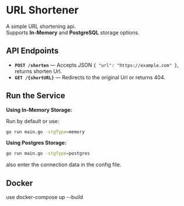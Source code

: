 # URL Shortener

A simple URL shortening api.  
Supports **In-Memory** and **PostgreSQL** storage options.

##  API Endpoints

- **`POST /shorten`** — Accepts JSON `{ "url": "https://example.com" }`, returns shorten Url.
- **`GET /{shortURL}`** — Redirects to the original Url or returns 404.

## Run the Service

**Using In-Memory Storage:**

Run by default or use:
```sh
go run main.go -stgType=memory
```


**Using Postgres Storage:**
```sh
go run main.go -stgType=postgres
```
also enter the connection data in the config file.

## Docker
use docker-compose up --build
